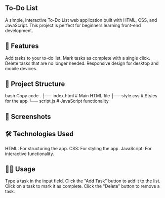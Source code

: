 ## To-Do List
A simple, interactive To-Do List web application built with HTML, CSS, and JavaScript. This project is perfect for beginners learning front-end development.

## 🌟 Features
Add tasks to your to-do list.
Mark tasks as complete with a single click.
Delete tasks that are no longer needed.
Responsive design for desktop and mobile devices.

## 📂 Project Structure
bash
Copy code
.
├── index.html    # Main HTML file
├── style.css     # Styles for the app
└── script.js     # JavaScript functionality
## 📸 Screenshots


## 🛠️ Technologies Used
HTML: For structuring the app.
CSS: For styling the app.
JavaScript: For interactive functionality.

## 🧑‍💻 Usage
Type a task in the input field.
Click the "Add Task" button to add it to the list.
Click on a task to mark it as complete.
Click the "Delete" button to remove a task.
